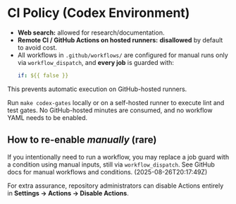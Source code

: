 # CI Policy (Codex Environment)

- **Web search:** allowed for research/documentation.
- **Remote CI / GitHub Actions on hosted runners:** **disallowed** by default to avoid cost.
- All workflows in `.github/workflows/` are configured for manual runs only via `workflow_dispatch`, and **every job** is guarded with:
  ```yaml
  if: ${{ false }}
  ```
This prevents automatic execution on GitHub-hosted runners.

Run `make codex-gates` locally or on a self-hosted runner to execute lint and test gates. No GitHub-hosted minutes are consumed, and no workflow YAML needs to be enabled.

## How to re-enable *manually* (rare)

If you intentionally need to run a workflow, you may replace a job guard with a condition using manual inputs, still via `workflow_dispatch`. See GitHub docs for manual workflows and conditions. (2025-08-26T20:17:49Z)

For extra assurance, repository administrators can disable Actions entirely in **Settings → Actions → Disable Actions**.
